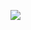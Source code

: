 <p>
  	<img src="[image.jpg](https://t3.ftcdn.net/jpg/04/81/76/22/360_F_481762281_Xcvl3QsGh1pBMvQuyKIoIqq8aYksXEwX.jpg)https://t3.ftcdn.net/jpg/04/81/76/22/360_F_481762281_Xcvl3QsGh1pBMvQuyKIoIqq8aYksXEwX.jpg">
</p>
